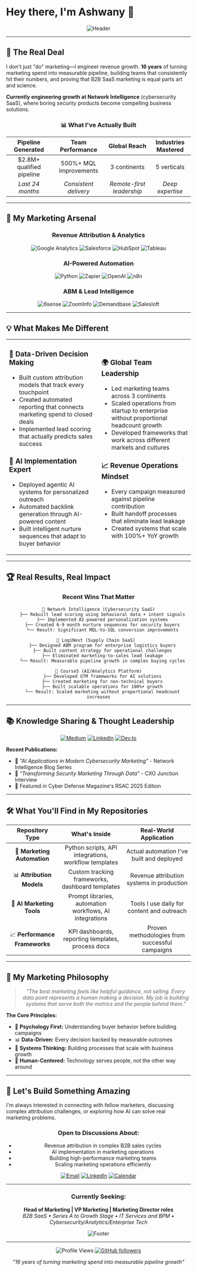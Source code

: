 # Hey there, I'm Ashwany 👋

<div align="center">

![Header](https://capsule-render.vercel.app/api?type=waving&color=gradient&customColorList=6,11,20&height=200&section=header&text=Revenue%20Marketing%20Engineer&fontSize=50&fontColor=ffffff&animation=fadeIn&fontAlignY=35&desc=Building%20Marketing%20Engines%20That%20Actually%20Drive%20Results&descAlignY=55&descSize=18)

</div>

---

## 🚀 The Real Deal

I don't just "do" marketing—I engineer revenue growth. **16 years** of turning marketing spend into measurable pipeline, building teams that consistently hit their numbers, and proving that B2B SaaS marketing is equal parts art and science.

**Currently engineering growth at Network Intelligence** (cybersecurity SaaS), where boring security products become compelling business solutions.

<div align="center">

### 📊 What I've Actually Built

| **Pipeline Generated** | **Team Performance** | **Global Reach** | **Industries Mastered** |
|:---:|:---:|:---:|:---:|
| $2.8M+ qualified pipeline | 500%+ MQL improvements | 3 continents | 5 verticals |
| *Last 24 months* | *Consistent delivery* | *Remote-first leadership* | *Deep expertise* |

</div>

---

## 🎯 My Marketing Arsenal

<div align="center">

### **Revenue Attribution & Analytics**
![Google Analytics](https://img.shields.io/badge/Google%20Analytics-E37400?style=for-the-badge&logo=google-analytics&logoColor=white)
![Salesforce](https://img.shields.io/badge/Salesforce-00A1E0?style=for-the-badge&logo=salesforce&logoColor=white)
![HubSpot](https://img.shields.io/badge/HubSpot-FF7A59?style=for-the-badge&logo=hubspot&logoColor=white)
![Tableau](https://img.shields.io/badge/Tableau-E97627?style=for-the-badge&logo=tableau&logoColor=white)

### **AI-Powered Automation**
![Python](https://img.shields.io/badge/Python-3776AB?style=for-the-badge&logo=python&logoColor=white)
![Zapier](https://img.shields.io/badge/Zapier-FF4A00?style=for-the-badge&logo=zapier&logoColor=white)
![OpenAI](https://img.shields.io/badge/OpenAI-412991?style=for-the-badge&logo=openai&logoColor=white)
![n8n](https://img.shields.io/badge/n8n-EA4B71?style=for-the-badge&logo=n8n&logoColor=white)

### **ABM & Lead Intelligence**
![6sense](https://img.shields.io/badge/6sense-6366F1?style=for-the-badge&logo=data:image/svg+xml;base64,PHN2ZyB3aWR0aD0iMjQiIGhlaWdodD0iMjQiIHZpZXdCb3g9IjAgMCAyNCAyNCIgZmlsbD0ibm9uZSIgeG1sbnM9Imh0dHA6Ly93d3cudzMub3JnLzIwMDAvc3ZnIj4KPHBhdGggZD0iTTEyIDJMMTMuMDkgOC4yNkwyMCA5TDEzLjA5IDE1Ljc0TDEyIDIyTDEwLjkxIDE1Ljc0TDQgOUwxMC45MSA4LjI2TDEyIDJaIiBmaWxsPSJ3aGl0ZSIvPgo8L3N2Zz4K&logoColor=white)
![ZoomInfo](https://img.shields.io/badge/ZoomInfo-FF6900?style=for-the-badge&logo=data:image/svg+xml;base64,PHN2ZyB3aWR0aD0iMjQiIGhlaWdodD0iMjQiIHZpZXdCb3g9IjAgMCAyNCAyNCIgZmlsbD0ibm9uZSIgeG1sbnM9Imh0dHA6Ly93d3cudzMub3JnLzIwMDAvc3ZnIj4KPHBhdGggZD0iTTEyIDJMMTMuMDkgOC4yNkwyMCA5TDEzLjA5IDE1Ljc0TDEyIDIyTDEwLjkxIDE1Ljc0TDQgOUwxMC45MSA4LjI2TDEyIDJaIiBmaWxsPSJ3aGl0ZSIvPgo8L3N2Zz4K&logoColor=white)
![Demandbase](https://img.shields.io/badge/Demandbase-FF6B35?style=for-the-badge&logo=data:image/svg+xml;base64,PHN2ZyB3aWR0aD0iMjQiIGhlaWdodD0iMjQiIHZpZXdCb3g9IjAgMCAyNCAyNCIgZmlsbD0ibm9uZSIgeG1sbnM9Imh0dHA6Ly93d3cudzMub3JnLzIwMDAvc3ZnIj4KPHBhdGggZD0iTTEyIDJMMTMuMDkgOC4yNkwyMCA5TDEzLjA5IDE1Ljc0TDEyIDIyTDEwLjkxIDE1Ljc0TDQgOUwxMC45MSA4LjI2TDEyIDJaIiBmaWxsPSJ3aGl0ZSIvPgo8L3N2Zz4K&logoColor=white)
![Salesloft](https://img.shields.io/badge/Salesloft-0066CC?style=for-the-badge&logo=data:image/svg+xml;base64,PHN2ZyB3aWR0aD0iMjQiIGhlaWdodD0iMjQiIHZpZXdCb3g9IjAgMCAyNCAyNCIgZmlsbD0ibm9uZSIgeG1sbnM9Imh0dHA6Ly93d3cudzMub3JnLzIwMDAvc3ZnIj4KPHBhdGggZD0iTTEyIDJMMTMuMDkgOC4yNkwyMCA5TDEzLjA5IDE1Ljc0TDEyIDIyTDEwLjkxIDE1Ljc0TDQgOUwxMC5PSA4LjI2TDEyIDJaIiBmaWxsPSJ3aGl0ZSIvPgo8L3N2Zz4K&logoColor=white)

</div>

---

## 💡 What Makes Me Different

<table>
<tr>
<td width="50%">

### 🔬 **Data-Driven Decision Making**
- Built custom attribution models that track every touchpoint
- Created automated reporting that connects marketing spend to closed deals
- Implemented lead scoring that actually predicts sales success

### 🤖 **AI Implementation Expert**
- Deployed agentic AI systems for personalized outreach
- Automated backlink generation through AI-powered content
- Built intelligent nurture sequences that adapt to buyer behavior

</td>
<td width="50%">

### 🌍 **Global Team Leadership**
- Led marketing teams across 3 continents
- Scaled operations from startup to enterprise without proportional headcount growth
- Developed frameworks that work across different markets and cultures

### 📈 **Revenue Operations Mindset**
- Every campaign measured against pipeline contribution
- Built handoff processes that eliminate lead leakage
- Created systems that scale with 100%+ YoY growth

</td>
</tr>
</table>

---

## 🏆 Real Results, Real Impact

<div align="center">

### **Recent Wins That Matter**

```
🎯 Network Intelligence (Cybersecurity SaaS)
   ├── Rebuilt lead scoring using behavioral data + intent signals
   ├── Implemented AI-powered personalization systems
   ├── Created 6-9 month nurture sequences for security buyers
   └── Result: Significant MQL-to-SQL conversion improvements

🎯 LogiNext (Supply Chain SaaS)  
   ├── Designed ABM program for enterprise logistics buyers
   ├── Built content strategy for operational challenges
   ├── Eliminated marketing-to-sales lead leakage
   └── Result: Measurable pipeline growth in complex buying cycles

🎯 Course5 (AI/Analytics Platform)
   ├── Developed GTM frameworks for AI solutions
   ├── Created marketing for non-technical buyers
   ├── Built scalable operations for 100%+ growth
   └── Result: Scaled marketing without proportional headcount increases
```

</div>

---

## 📚 Knowledge Sharing & Thought Leadership

<div align="center">

[![Medium](https://img.shields.io/badge/Medium-12100E?style=for-the-badge&logo=medium&logoColor=white)](https://medium.com/@ashwanyp)
[![LinkedIn](https://img.shields.io/badge/LinkedIn-0077B5?style=for-the-badge&logo=linkedin&logoColor=white)](https://www.linkedin.com/in/ashwanypillai/)
[![Dev.to](https://img.shields.io/badge/dev.to-0A0A0A?style=for-the-badge&logo=devdotto&logoColor=white)](https://dev.to/ashwanyp)

</div>

**Recent Publications:**
- 📝 *"AI Applications in Modern Cybersecurity Marketing"* - Network Intelligence Blog Series
- 🎤 *"Transforming Security Marketing Through Data"* - CXO Junction Interview  
- 📖 Featured in Cyber Defense Magazine's RSAC 2025 Edition

---

## 🛠️ What You'll Find in My Repositories

<div align="center">

| **Repository Type** | **What's Inside** | **Real-World Application** |
|:---:|:---:|:---:|
| 🔧 **Marketing Automation** | Python scripts, API integrations, workflow templates | Actual automation I've built and deployed |
| 📊 **Attribution Models** | Custom tracking frameworks, dashboard templates | Revenue attribution systems in production |
| 🤖 **AI Marketing Tools** | Prompt libraries, automation workflows, AI integrations | Tools I use daily for content and outreach |
| 📈 **Performance Frameworks** | KPI dashboards, reporting templates, process docs | Proven methodologies from successful campaigns |

</div>

---

## 🎯 My Marketing Philosophy

<div align="center">

> *"The best marketing feels like helpful guidance, not selling. Every data point represents a human making a decision. My job is building systems that serve both the metrics and the people behind them."*

</div>

**The Core Principles:**
- 🧠 **Psychology First:** Understanding buyer behavior before building campaigns
- 📊 **Data-Driven:** Every decision backed by measurable outcomes
- 🔄 **Systems Thinking:** Building processes that scale with business growth
- 🤝 **Human-Centered:** Technology serves people, not the other way around

---

## 🌟 Let's Build Something Amazing

I'm always interested in connecting with fellow marketers, discussing complex attribution challenges, or exploring how AI can solve real marketing problems.

<div align="center">

### **Open to Discussions About:**
- Revenue attribution in complex B2B sales cycles
- AI implementation in marketing operations
- Building high-performance marketing teams
- Scaling marketing operations efficiently

[![Email](https://img.shields.io/badge/Email-D14836?style=for-the-badge&logo=gmail&logoColor=white)](mailto:ashwanyp@gmail.com)
[![LinkedIn](https://img.shields.io/badge/LinkedIn-0077B5?style=for-the-badge&logo=linkedin&logoColor=white)](https://www.linkedin.com/in/ashwanypillai/)
[![Calendar](https://img.shields.io/badge/Schedule%20Call-4285F4?style=for-the-badge&logo=google-calendar&logoColor=white)](https://calendly.com/ashwanyp)

</div>

---

<div align="center">

### **Currently Seeking:**
**Head of Marketing | VP Marketing | Marketing Director roles**  
*B2B SaaS • Series A to Growth Stage • IT Services and BPM • Cybersecurity/Analytics/Enterprise Tech*

![Footer](https://capsule-render.vercel.app/api?type=waving&color=gradient&customColorList=6,11,20&height=100&section=footer&animation=fadeIn)

</div>

---

<div align="center">

![Profile Views](https://komarev.com/ghpvc/?username=ashwanyp&color=blue&style=flat-square&label=Profile+Views)
[![GitHub followers](https://img.shields.io/github/followers/ashwanyp?label=Follow&style=social)](https://github.com/ashwanyp)

*"16 years of turning marketing spend into measurable pipeline growth"*

</div>
